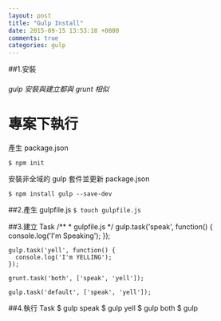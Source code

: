 ```yaml
---
layout: post
title: "Gulp Install"
date: 2015-09-15 13:53:18 +0800
comments: true
categories: gulp
---
```

##1.安裝

 <h6>gulp 安裝與建立都與 grunt 相似</h6>

  # 專案下執行

  產生 package.json

  `$ npm init`

  安裝非全域的 gulp 套件並更新 package.json

  `$ npm install gulp --save-dev`

##2.產生 gulpfile.js
  `$ touch gulpfile.js`

##3.建立 Task
    /**
     * gulpfile.js
     */
    gulp.task('speak', function() {
      console.log('I'm Speaking');
    });

    gulp.task('yell', function() {
      console.log('I'm YELLING');
    });

    grunt.task('both', ['speak', 'yell']);

    gulp.task('default', ['speak', 'yell']);

##4.執行 Task
    $ gulp speak
    $ gulp yell
    $ gulp both
    $ gulp